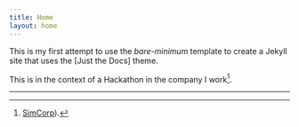 ```yaml
---
title: Home
layout: home
---
```


This is my first attempt to use the *bare-minimum* template to create a Jekyll site that uses the [Just the Docs] theme. 

This is in the context of a Hackathon in the company I work[^1]. 

----
[^1]: [SimCorp](https://www.simcorp.com/)).
